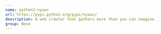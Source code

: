 ```yaml
---
name: python2-nyawc
url: https://pypi.python.org/pypi/nyawc/
description: A web crawler that gathers more than you can imagine.
group: None
---
```

